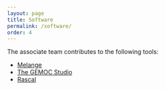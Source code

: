 ```yaml
---
layout: page
title: Software
permalink: /software/
order: 4
---
```


The associate team contributes to the following tools:

* [Melange]()
* [The GEMOC Studio]()
* [Rascal]()

